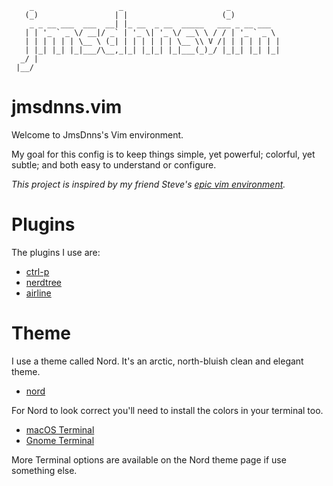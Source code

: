 ```
    _                   _                       _
   (_)                 | |                     (_)
    _ _ __ ___  ___  __| |_ __  _ __  _____   ___ _ __ ___
   | | '_ ` _ \/ __|/ _` | '_ \| '_ \/ __\ \ / / | '_ ` _ \
   | | | | | | \__ \ (_| | | | | | | \__ \\ V /| | | | | | |
   | |_| |_| |_|___/\__,_|_| |_|_| |_|___(_)_/ |_|_| |_| |_|
  _/ |
 |__/
```

# jmsdnns.vim

Welcome to JmsDnns's Vim environment.

My goal for this config is to keep things simple, yet powerful; colorful, yet subtle; and both easy to understand or configure.

_This project is inspired by my friend Steve's [epic vim environment](https://github.com/spf13/spf13-vim)._

# Plugins

The plugins I use are:

* [ctrl-p](https://github.com/ctrlpvim/ctrlp.vim)
* [nerdtree](https://github.com/scrooloose/nerdtree)
* [airline](https://github.com/vim-airline/vim-airline)

# Theme

I use a theme called Nord. It's an arctic, north-bluish clean and elegant theme.

* [nord](https://github.com/arcticicestudio/nord-vim)

For Nord to look correct you'll need to install the colors in your terminal too.

* [macOS Terminal](https://github.com/arcticicestudio/nord-terminal-app)
* [Gnome Terminal](https://github.com/arcticicestudio/nord-gnome-terminal)

More Terminal options are available on the Nord theme page if use something else.
